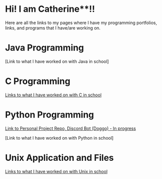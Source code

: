 # Hi! I am Catherine**!!

Here are all the links to my pages where I have my programming portfolios, links, and programs that I have/are working on.


# Java Programming

[Link to what I have worked on with Java in school]

# C Programming

[Links to what I have worked on with C in school](https://cathyiic.github.io/c36/)

# Python Programming

[Link to Personal Project Repo, Discord Bot (Doggo) - In progress](https://github.com/cathyiic/doggo)

[Link to what I have worked on with Python in school]

# Unix Application and Files

[Links to what I have worked on with Unix in school](https://cathyiic.github.io/cse15l-labreports/)
